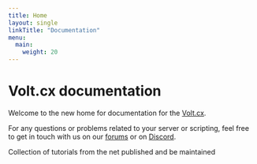 ```yaml
---
title: Home
layout: single
linkTitle: "Documentation"
menu:
  main:
    weight: 20
---
```


Volt.cx documentation
===================

Welcome to the new home for documentation for the [Volt.cx][home].
<br>

For any questions or problems related to your server or scripting, feel free to
get in touch with us on our [forums][forum] or on [Discord][discord].
<br>


Collection of tutorials from the net published and be maintained


[home]: https://www.volt.cx
[forum]: https://forum.volt.cx
[discord]: https://discord.gg/volt-cx